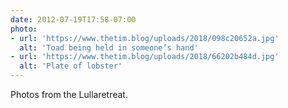 ```yaml
---
date: 2012-07-19T17:58-07:00
photo:
- url: 'https://www.thetim.blog/uploads/2018/098c20652a.jpg'
  alt: 'Toad being held in someone’s hand'
- url: 'https://www.thetim.blog/uploads/2018/66202b484d.jpg'
  alt: 'Plate of lobster'
---
```

Photos from the Lullaretreat.
